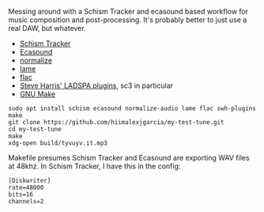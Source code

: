 Messing around with a Schism Tracker and ecasound based workflow
for music composition and post-processing. It's probably better to just use a
real DAW, but whatever.

* [Schism Tracker](http://schismtracker.org/)
* [Ecasound](https://ecasound.seul.org/ecasound/)
* [normalize](http://normalize.nongnu.org/)
* [lame](https://lame.sourceforge.io/)
* [flac](https://xiph.org/flac/)
* [Steve Harris' LADSPA plugins](http://plugin.org.uk/), sc3 in particular
* [GNU Make](https://www.gnu.org/software/make/)

```
sudo apt install schism ecasound normalize-audio lame flac swh-plugins make
git clone https://github.com/hiimalexjgarcia/my-test-tune.git
cd my-test-tune
make
xdg-open build/tyvuyv.it.mp3
```

Makefile presumes Schism Tracker and Ecasound are exporting WAV files at 48khz. In Schism Tracker, I have this in the config:

```
[Diskwriter]
rate=48000
bits=16
channels=2
```

